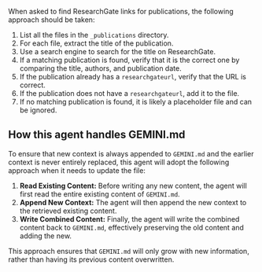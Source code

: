 When asked to find ResearchGate links for publications, the following approach should be taken:

1.  List all the files in the `_publications` directory.
2.  For each file, extract the title of the publication.
3.  Use a search engine to search for the title on ResearchGate.
4.  If a matching publication is found, verify that it is the correct one by comparing the title, authors, and publication date.
5.  If the publication already has a `researchgateurl`, verify that the URL is correct.
6.  If the publication does not have a `researchgateurl`, add it to the file.
7.  If no matching publication is found, it is likely a placeholder file and can be ignored.

## How this agent handles GEMINI.md

To ensure that new context is always appended to `GEMINI.md` and the earlier context is never entirely replaced, this agent will adopt the following approach when it needs to update the file:

1.  **Read Existing Content:** Before writing any new content, the agent will first read the entire existing content of `GEMINI.md`.
2.  **Append New Context:** The agent will then append the new context to the retrieved existing content.
3.  **Write Combined Content:** Finally, the agent will write the combined content back to `GEMINI.md`, effectively preserving the old content and adding the new.

This approach ensures that `GEMINI.md` will only grow with new information, rather than having its previous content overwritten.